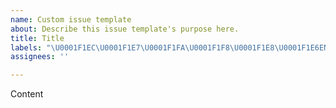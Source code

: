 ```yaml
---
name: Custom issue template
about: Describe this issue template's purpose here.
title: Title
labels: "\U0001F1EC\U0001F1E7\U0001F1FA\U0001F1F8\U0001F1E8\U0001F1E6EN"
assignees: ''

---
```


Content
